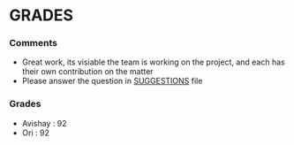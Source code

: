 # GRADES

### Comments
- Great work, its visiable the team is working on the project, and each has their own contribution on the matter
- Please answer the question in [SUGGESTIONS](./SUGGESTIONS.md) file

### Grades
- Avishay : 92
- Ori : 92
